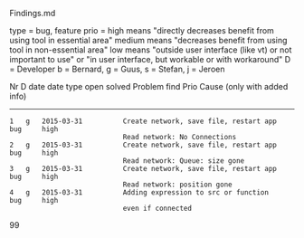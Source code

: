 Findings.md

type = bug, feature
prio =  high    means "directly decreases benefit from using tool in essential area"
        medium  means "decreases benefit from using tool in non-essential area"
        low     means "outside user interface (like vt) or not important to use"
                   or "in user interface, but workable or with workaround"
D    =  Developer   b = Bernard, g = Guus, s = Stefan, j = Jeroen

   Nr   D   date        date                                            type
            open        solved  Problem                                 find    Prio   Cause (only with added info)
-----   -   -----       ------- --------------------------------------- ----    -----  ------------------------------------------
    1   g   2015-03-31          Create network, save file, restart app  bug     high
                                Read network: No Connections
    2   g   2015-03-31          Create network, save file, restart app  bug     high
                                Read network: Queue: size gone
    3   g   2015-03-31          Create network, save file, restart app  bug     high
                                Read network: position gone
    4   g   2015-03-31          Adding expression to src or function    bug     high
                                even if connected
   99
